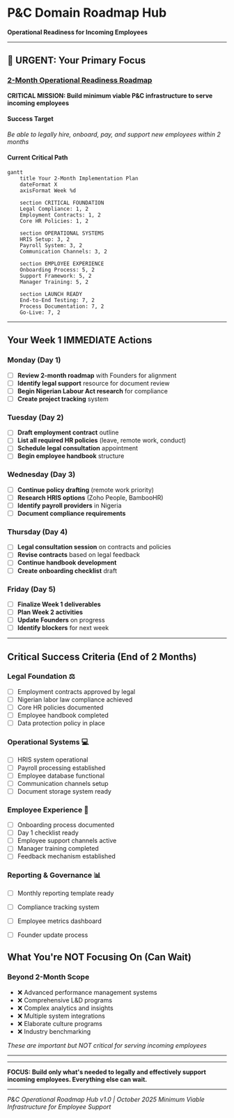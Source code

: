 # P&C Domain Roadmap Hub

**Operational Readiness for Incoming Employees**

---

## 🚨 URGENT: Your Primary Focus

### **[2-Month Operational Readiness Roadmap](./2-Month-Operational-Roadmap.md)**
**CRITICAL MISSION: Build minimum viable P&C infrastructure to serve incoming employees**

#### Success Target
*Be able to legally hire, onboard, pay, and support new employees within 2 months*

#### Current Critical Path
```mermaid
gantt
    title Your 2-Month Implementation Plan
    dateFormat X
    axisFormat Week %d

    section CRITICAL FOUNDATION
    Legal Compliance: 1, 2
    Employment Contracts: 1, 2
    Core HR Policies: 1, 2

    section OPERATIONAL SYSTEMS
    HRIS Setup: 3, 2
    Payroll System: 3, 2
    Communication Channels: 3, 2

    section EMPLOYEE EXPERIENCE
    Onboarding Process: 5, 2
    Support Framework: 5, 2
    Manager Training: 5, 2

    section LAUNCH READY
    End-to-End Testing: 7, 2
    Process Documentation: 7, 2
    Go-Live: 7, 2
```

---

## Your Week 1 IMMEDIATE Actions

### Monday (Day 1)
- [ ] **Review 2-month roadmap** with Founders for alignment
- [ ] **Identify legal support** resource for document review
- [ ] **Begin Nigerian Labour Act research** for compliance
- [ ] **Create project tracking** system

### Tuesday (Day 2)
- [ ] **Draft employment contract** outline
- [ ] **List all required HR policies** (leave, remote work, conduct)
- [ ] **Schedule legal consultation** appointment
- [ ] **Begin employee handbook** structure

### Wednesday (Day 3)
- [ ] **Continue policy drafting** (remote work priority)
- [ ] **Research HRIS options** (Zoho People, BambooHR)
- [ ] **Identify payroll providers** in Nigeria
- [ ] **Document compliance requirements**

### Thursday (Day 4)
- [ ] **Legal consultation session** on contracts and policies
- [ ] **Revise contracts** based on legal feedback
- [ ] **Continue handbook development**
- [ ] **Create onboarding checklist** draft

### Friday (Day 5)
- [ ] **Finalize Week 1 deliverables**
- [ ] **Plan Week 2 activities**
- [ ] **Update Founders** on progress
- [ ] **Identify blockers** for next week

---

## Critical Success Criteria (End of 2 Months)

### Legal Foundation ⚖️
- [ ] Employment contracts approved by legal
- [ ] Nigerian labor law compliance achieved
- [ ] Core HR policies documented
- [ ] Employee handbook completed
- [ ] Data protection policy in place

### Operational Systems 💻
- [ ] HRIS system operational
- [ ] Payroll processing established
- [ ] Employee database functional
- [ ] Communication channels setup
- [ ] Document storage system ready

### Employee Experience 🤝
- [ ] Onboarding process documented
- [ ] Day 1 checklist ready
- [ ] Employee support channels active
- [ ] Manager training completed
- [ ] Feedback mechanism established

### Reporting & Governance 📊
- [ ] Monthly reporting template ready
- [ ] Compliance tracking system
- [ ] Employee metrics dashboard
- [ ] Founder update process



## What You're NOT Focusing On (Can Wait)

### Beyond 2-Month Scope
- ❌ Advanced performance management systems
- ❌ Comprehensive L&D programs
- ❌ Complex analytics and insights
- ❌ Multiple system integrations
- ❌ Elaborate culture programs
- ❌ Industry benchmarking

*These are important but NOT critical for serving incoming employees*

---

---

**FOCUS: Build only what's needed to legally and effectively support incoming employees. Everything else can wait.**

---

*P&C Operational Roadmap Hub v1.0 | October 2025*
*Minimum Viable Infrastructure for Employee Support*